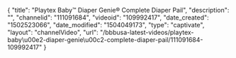 {
    "title": "Playtex Baby&trade; Diaper Genie&reg; Complete Diaper Pail",
    "description": "",
    "channelid": "111091684",
    "videoid": "109992417",
    "date_created": "1502523066",
    "date_modified": "1504049173",
    "type": "captivate",
    "layout": "channelVideo",
    "url": "\/bbbusa-latest-videos\/playtex-baby\u00e2-diaper-genie\u00c2-complete-diaper-pail\/111091684-109992417"
}